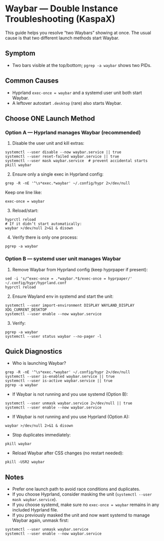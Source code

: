 # Waybar — Double Instance Troubleshooting (KaspaX)

This guide helps you resolve “two Waybars” showing at once. The usual cause is that two different launch methods start Waybar.

## Symptom
- Two bars visible at the top/bottom; `pgrep -a waybar` shows two PIDs.

## Common Causes
- Hyprland `exec-once = waybar` and a systemd user unit both start Waybar.
- A leftover autostart `.desktop` (rare) also starts Waybar.

## Choose ONE Launch Method

### Option A — Hyprland manages Waybar (recommended)
1) Disable the user unit and kill extras:
```
systemctl --user disable --now waybar.service || true
systemctl --user reset-failed waybar.service || true
systemctl --user mask waybar.service  # prevent accidental starts
pkill waybar
```
2) Ensure only a single exec in Hyprland config:
```
grep -R -nE '^\s*exec.*waybar' ~/.config/hypr 2>/dev/null
```
Keep one line like:
```
exec-once = waybar
```
3) Reload/start:
```
hyprctl reload
# If it didn’t start automatically:
waybar >/dev/null 2>&1 & disown
```
4) Verify there is only one process:
```
pgrep -a waybar
```

### Option B — systemd user unit manages Waybar
1) Remove Waybar from Hyprland config (keep hyprpaper if present):
```
sed -i 's/^exec-once = .*waybar.*$/exec-once = hyprpaper/' ~/.config/hypr/hyprland.conf
hyprctl reload
```
2) Ensure Wayland env in systemd and start the unit:
```
systemctl --user import-environment DISPLAY WAYLAND_DISPLAY XDG_CURRENT_DESKTOP
systemctl --user enable --now waybar.service
```
3) Verify:
```
pgrep -a waybar
systemctl --user status waybar --no-pager -l
```

## Quick Diagnostics
- Who is launching Waybar?
```
grep -R -nE '^\s*exec.*waybar' ~/.config/hypr 2>/dev/null
systemctl --user is-enabled waybar.service || true
systemctl --user is-active waybar.service || true
pgrep -a waybar
```
- If Waybar is not running and you use systemd (Option B):
```
systemctl --user unmask waybar.service 2>/dev/null || true
systemctl --user enable --now waybar.service
```
- If Waybar is not running and you use Hyprland (Option A):
```
waybar >/dev/null 2>&1 & disown
```
- Stop duplicates immediately:
```
pkill waybar
```
- Reload Waybar after CSS changes (no restart needed):
```
pkill -USR2 waybar
```

## Notes
- Prefer one launch path to avoid race conditions and duplicates.
- If you choose Hyprland, consider masking the unit (`systemctl --user mask waybar.service`).
- If you choose systemd, make sure no `exec-once = waybar` remains in any included Hyprland file.
 - If you previously masked the unit and now want systemd to manage Waybar again, unmask first:
```
systemctl --user unmask waybar.service
systemctl --user enable --now waybar.service
```
